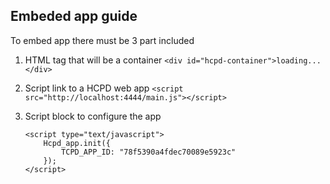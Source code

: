 ## Embeded app guide

To embed app there must be 3 part included

1. HTML tag that will be a container
    ```<div id="hcpd-container">loading...</div>```

2. Script link to a HCPD web app
    ```<script src="http://localhost:4444/main.js"></script>```

3. Script block to configure the app

    ```
    <script type="text/javascript">
        Hcpd_app.init({
            TCPD_APP_ID: "78f5390a4fdec70089e5923c"
        });
    </script>
    ```
    

   